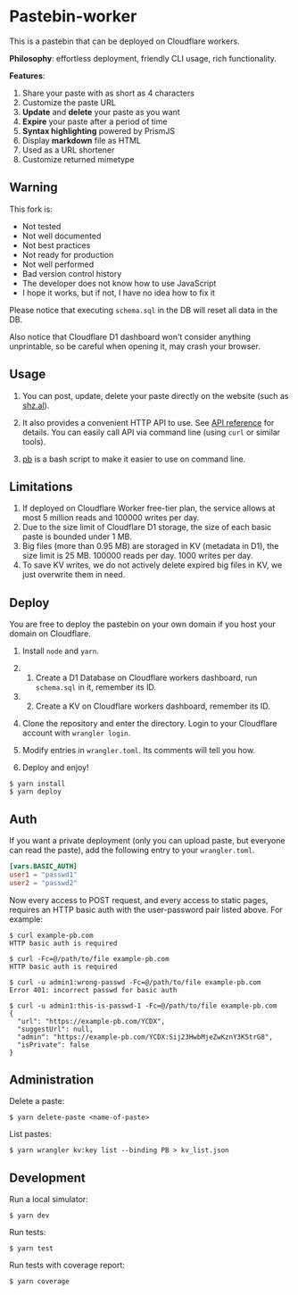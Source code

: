 # Pastebin-worker

This is a pastebin that can be deployed on Cloudflare workers.

**Philosophy**: effortless deployment, friendly CLI usage, rich functionality. 

**Features**:

1. Share your paste with as short as 4 characters
2. Customize the paste URL
4. **Update** and **delete** your paste as you want
5. **Expire** your paste after a period of time
6. **Syntax highlighting** powered by PrismJS
7. Display **markdown** file as HTML
8. Used as a URL shortener
9. Customize returned mimetype

## Warning

This fork is:

- Not tested
- Not well documented
- Not best practices
- Not ready for production
- Not well performed
- Bad version control history
- The developer does not know how to use JavaScript
- I hope it works, but if not, I have no idea how to fix it

Please notice that executing `schema.sql` in the DB will reset all data in the DB.

Also notice that Cloudflare D1 dashboard won't consider anything unprintable, so be careful when opening it, may crash your browser.

## Usage

1. You can post, update, delete your paste directly on the website (such as [shz.al](https://shz.al)). 

2. It also provides a convenient HTTP API to use. See [API reference](doc/api.md) for details. You can easily call API via command line (using `curl` or similar tools). 

3. [pb](/scripts) is a bash script to make it easier to use on command line.

## Limitations

1. If deployed on Cloudflare Worker free-tier plan, the service allows at most 5 million reads and 100000 writes per day.
2. Due to the size limit of Cloudflare D1 storage, the size of each basic paste is bounded under 1 MB.
3. Big files (more than 0.95 MB) are storaged in KV (metadata in D1), the size limit is 25 MB. 100000 reads per day. 1000 writes per day.
4. To save KV writes, we do not actively delete expired big files in KV, we just overwrite them in need.

## Deploy

You are free to deploy the pastebin on your own domain if you host your domain on Cloudflare. 

1. Install `node` and `yarn`.

2. 1. Create a D1 Database on Cloudflare workers dashboard, run `schema.sql` in it, remember its ID.

2. 2. Create a KV on Cloudflare workers dashboard, remember its ID.

3. Clone the repository and enter the directory. Login to your Cloudflare account with `wrangler login`.

4. Modify entries in `wrangler.toml`. Its comments will tell you how.

5. Deploy and enjoy!

```shell
$ yarn install
$ yarn deploy
```

## Auth

If you want a private deployment (only you can upload paste, but everyone can read the paste), add the following entry to your `wrangler.toml`.

```toml
[vars.BASIC_AUTH]
user1 = "passwd1"
user2 = "passwd2"
```

Now every access to POST request, and every access to static pages, requires an HTTP basic auth with the user-password pair listed above. For example:

```shell
$ curl example-pb.com
HTTP basic auth is required

$ curl -Fc=@/path/to/file example-pb.com
HTTP basic auth is required

$ curl -u admin1:wrong-passwd -Fc=@/path/to/file example-pb.com
Error 401: incorrect passwd for basic auth

$ curl -u admin1:this-is-passwd-1 -Fc=@/path/to/file example-pb.com
{
  "url": "https://example-pb.com/YCDX",
  "suggestUrl": null,
  "admin": "https://example-pb.com/YCDX:Sij23HwbMjeZwKznY3K5trG8",
  "isPrivate": false
}
```

## Administration
Delete a paste:
```console
$ yarn delete-paste <name-of-paste>
```

List pastes:
```console
$ yarn wrangler kv:key list --binding PB > kv_list.json
```

## Development

Run a local simulator:
```console
$ yarn dev
```

Run tests:
```console
$ yarn test
```

Run tests with coverage report:
```console
$ yarn coverage
```
